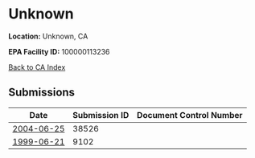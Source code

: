 # Unknown

**Location:** Unknown, CA

**EPA Facility ID:** 100000113236

[Back to CA Index](../../index.md)

## Submissions

| Date | Submission ID | Document Control Number |
|------|--------------|-------------------------|
| [2004-06-25](submissions/38526.md) | 38526 |  |
| [1999-06-21](submissions/9102.md) | 9102 |  |
